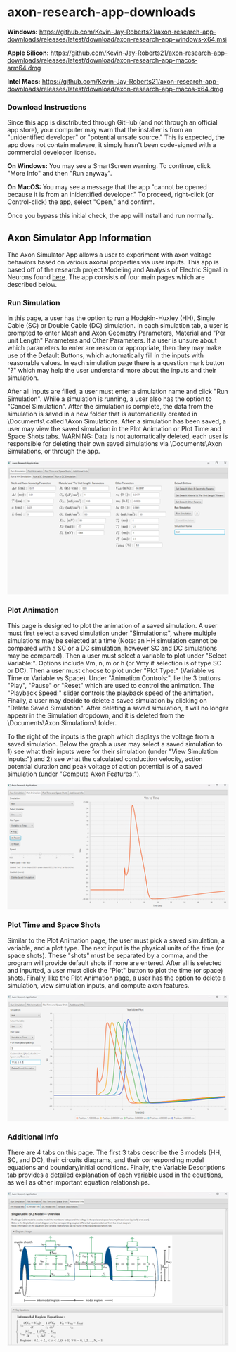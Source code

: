 # axon-research-app-downloads

**Windows:** https://github.com/Kevin-Jay-Roberts21/axon-research-app-downloads/releases/latest/download/axon-research-app-windows-x64.msi

**Apple Silicon:** https://github.com/Kevin-Jay-Roberts21/axon-research-app-downloads/releases/latest/download/axon-research-app-macos-arm64.dmg

**Intel Macs:** https://github.com/Kevin-Jay-Roberts21/axon-research-app-downloads/releases/latest/download/axon-research-app-macos-x64.dmg

### Download Instructions
Since this app is disctributed through GitHub (and not through an official app store), your computer may warn that the installer is from an "unidentified developer" or "potential unsafe source." This is expected, the app does not contain malware, it simply hasn't been code-signed with a commercial developer license.

**On Windows:** You may see a SmartScreen warning. To continue, click "More Info" and then "Run anyway".

**On MacOS:** You may see a message that the app "cannot be opened because it is from an inidentified developer." To proceed, right-click (or Control-click) the app, select "Open," and confirm.

Once you bypass this initial check, the app will install and run normally.

## Axon Simulator App Information
The Axon Simulator App allows a user to experiment with axon voltage behaviors based on various axonal properties via user inputs. This app is based off of the research project Modeling and Analysis of Electric Signal in Neurons found [here]([URL](https://digitalcommons.usu.edu/gradreports2023/120/)). The app consists of four main pages which are described below.

### Run Simulation
In this page, a user has the option to run a Hodgkin-Huxley (HH), Single Cable (SC) or Double Cable (DC) simulation. In each simulation tab, a user is prompted to enter Mesh and Axon Geometry Parameters, Material and "Per unit Length" Parameters and Other Parameters. If a user is unsure about which parameters to enter are reason or appropriate, then they may make use of the Default Buttons, which automatically fill in the inputs with reasonable values. In each simulation page there is a question mark button "?" which may help the user understand more about the inputs and their simulation.

After all inputs are filled, a user must enter a simulation name and click "Run Simulation". While a simulation is running, a user also has the option to "Cancel Simulation". After the simulation is complete, the data from the simulation is saved in a new folder that is automatically created in \Documents\ called \Axon Simulations\. After a simulation has been saved, a user may view the saved simulation in the Plot Animation or Plot Time and Space Shots tabs. WARNING: Data is not automatically deleted, each user is responsible for deleting their own saved simulations via \Documents\Axon Simulations\, or through the app. 

![Alt text](images/simulation_page.png)

### Plot Animation
This page is designed to plot the animation of a saved simulation. A user must first select a saved simulation under "Simulations:", where multiple simulations may be selected at a time (Note: an HH simulation cannot be compared with a SC or a DC simulation, however SC and DC simulations may be compared). Then a user must select a variable to plot under "Select Variable:". Options include Vm, n, m or h (or Vmy if selection is of type SC or DC). Then a user must choose to plot under "Plot Type:" (Variable vs Time or Variable vs Space). Under "Animation Controls:", lie the 3 buttons "Play", "Pause" or "Reset" which are used to control the animation. The "Playback Speed:" slider controls the playback speed of the animation. Finally, a user may decide to delete a saved simulation by clicking on "Delete Saved Simulation". After deleting a saved simulation, it will no longer appear in the Simulation dropdown, and it is deleted from the \Documents\Axon Simulations\ folder. 

To the right of the inputs is the graph which displays the voltage from a saved simulation. Below the graph a user may select a saved simulation to 1) see what their inputs were for their simulation (under "View Simulation Inputs:") and 2) see what the calculated conduction velocity, action potential duration and peak voltage of action potential is of a saved simulation (under "Compute Axon Features:").

![Alt text](images/plot_animation_page.png)

### Plot Time and Space Shots
Similar to the Plot Animation page, the user must pick a saved simulation, a variable, and a plot type. The next input is the physical units of the time (or space shots). These "shots" must be separated by a comma, and the program will provide default shots if none are entered. After all is selected and inputted, a user must click the "Plot" button to plot the time (or space) shots. Finally, like the Plot Animation page, a user has the option to delete a simulation, view simulation inputs, and compute axon features.

![Alt text](images/plot_time_and_space_shots_page.png)

### Additional Info
There are 4 tabs on this page. The first 3 tabs describe the 3 models (HH, SC, and DC), their circuits diagrams, and their corresponding model equations and boundary/initial conditions. Finally, the Variable Descriptions tab provides a detailed explanation of each variable used in the equations, as well as other important equation relationships.

![Alt text](images/additional_info_page.png)
